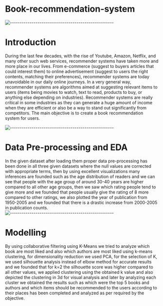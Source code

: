 # Book-recommendation-system
![-----------------------------------------------------](https://raw.githubusercontent.com/andreasbm/readme/master/assets/lines/rainbow.png)
# Introduction

During the last few decades, with the rise of Youtube, Amazon, Netflix, and many other such web services, recommender systems have taken more and more place in our lives. From e-commerce (suggest to buyers articles that could interest them) to online advertisement (suggest to users the right contents, matching their preferences), recommender systems are today unavoidable in our daily online journeys. In a very general way, recommender systems are algorithms aimed at suggesting relevant items to users (items being movies to watch, text to read, products to buy, or anything else depending on industries). Recommender systems are really critical in some industries as they can generate a huge amount of income when they are efficient or also be a way to stand out significantly from competitors. The main objective is to create a book recommendation system for users.

![-----------------------------------------------------](https://raw.githubusercontent.com/andreasbm/readme/master/assets/lines/rainbow.png)
# Data Pre-processing and EDA

In the given dataset after loading them proper data pre-processing has been done in all three given datasets where the null values are corrected with appropriate terms, then by using excellent visualizations many inferences are founded such as the age distribution of readers and we can see that people with the age group of around 30-40 years are higher compared to all other age groups, then we saw which rating people tend to give more and we founded that people usually give the rating of 8 more compared to other ratings, we also plotted the year of publication from 1950-2005 and we founded that there is a drastic increase from 2000-2005 in publication counts.    
![-----------------------------------------------------](https://raw.githubusercontent.com/andreasbm/readme/master/assets/lines/rainbow.png)
# Modelling

By using collaborative filtering using K-Means we tried to analyze which book are most liked and also which authors are most liked using k-means clustering, for dimensionality reduction we used PCA, for the selection of K, we used silhouette analysis instead of elbow method for accurate results and we founded that for k=2 the silhouette score was higher compared to all other values,
we applied clustering using the obtained k value and also depicted the clustering in 3d for visual analysis and later by analyzing each cluster we obtained the results such as which were the top 5 books and authors and which items should be recommended to the users according to their places has been completed and analyzed as per required by the objective.
